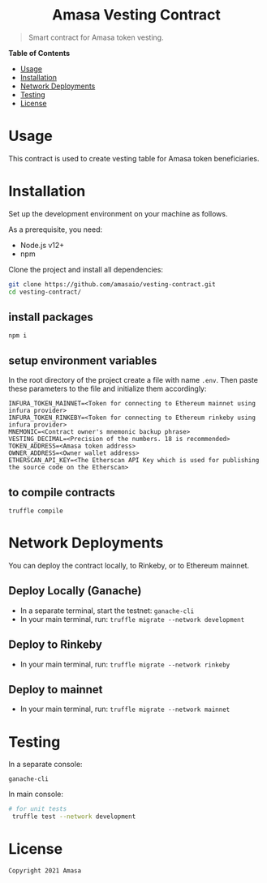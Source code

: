 <h1 align="center">Amasa Vesting Contract</h1>

> Smart contract for Amasa token vesting. 

**Table of Contents**

- [Usage](#-usage)
- [Installation](#-installation)
- [Network Deployments](#-network-deployments)
- [Testing](#-testing)
- [License](#-license)


# Usage

This contract is used to create vesting table for Amasa token beneficiaries.


# Installation

Set up the development environment on your machine as follows.

As a prerequisite, you need:

- Node.js v12+
- npm

Clone the project and install all dependencies:

```bash
git clone https://github.com/amasaio/vesting-contract.git
cd vesting-contract/
```

## install packages
```
npm i
```

## setup environment variables
In the root directory of the project create a file with name ```.env```. Then paste these parameters to the file and initialize them accordingly:

```
INFURA_TOKEN_MAINNET=<Token for connecting to Ethereum mainnet using infura provider>
INFURA_TOKEN_RINKEBY=<Token for connecting to Ethereum rinkeby using infura provider>
MNEMONIC=<Contract owner's mnemonic backup phrase>
VESTING_DECIMAL=<Precision of the numbers. 18 is recommended>
TOKEN_ADDRESS=<Amasa token address>
OWNER_ADDRESS=<Owner wallet address>
ETHERSCAN_API_KEY=<The Etherscan API Key which is used for publishing the source code on the Etherscan>
```

## to compile contracts
```
truffle compile
```



# Network Deployments

You can deploy the contract locally, to Rinkeby, or to Ethereum mainnet.

## Deploy Locally (Ganache)

* In a separate terminal, start the testnet: `ganache-cli`
* In your main terminal, run: `truffle migrate --network development`

## Deploy to Rinkeby

* In your main terminal, run: `truffle migrate --network rinkeby`

## Deploy to mainnet

* In your main terminal, run: `truffle migrate --network mainnet`


# Testing

In a separate console:
```console
ganache-cli
```

In main console:
```bash
# for unit tests
 truffle test --network development
```

# License

```
Copyright 2021 Amasa

```
